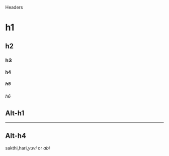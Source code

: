 Headers
# h1
## h2
### h3
#### h4
##### h5
###### h6
Alt-h1
------
------
Alt-h4
------
sakthi,hari,*yuvi* or _abi_

